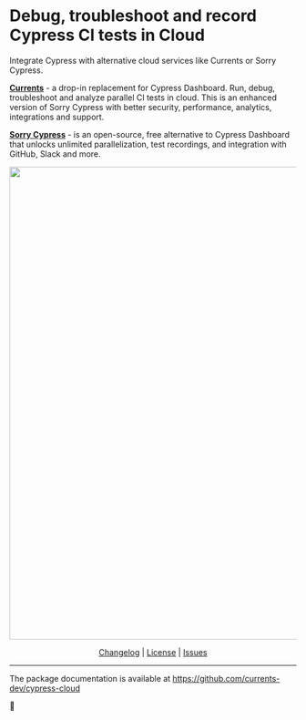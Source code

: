 # Debug, troubleshoot and record Cypress CI tests in Cloud

Integrate Cypress with alternative cloud services like Currents or Sorry Cypress.

**[Currents](https://currents.dev/?utm_source=cypress-cloud)** - a drop-in replacement for Cypress Dashboard. Run, debug, troubleshoot and analyze parallel CI tests in cloud. This is an enhanced version of Sorry Cypress with better security, performance, analytics, integrations and support.

**[Sorry Cypress](https://sorry-cypress.dev/?utm_source=cypress-cloud)** - is an open-source, free alternative to Cypress Dashboard that unlocks unlimited parallelization, test recordings, and integration with GitHub, Slack and more.

<p align="center">

  <img width="830" src="https://user-images.githubusercontent.com/1637928/213367982-78987b7a-411a-4d2e-9486-ca204847022e.png" />
</p>

<p align="center">
  <a href="https://github.com/currents-dev/cypress-cloud/blob/main/CHANGELOG.md">Changelog</a> | <a href="https://github.com/currents-dev/cypress-cloud/blob/main/packages/cypress-cloud/LICENSE.md">License</a> | <a href="https://github.com/currents-dev/cypress-cloud/issues">Issues</a>

</p>

---

The package documentation is available at https://github.com/currents-dev/cypress-cloud

🍰
